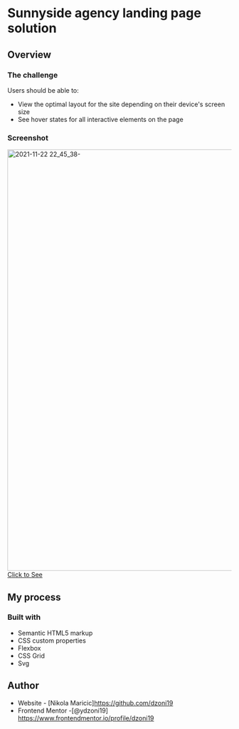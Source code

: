 # Sunnyside agency landing page solution

## Overview

### The challenge

Users should be able to:

- View the optimal layout for the site depending on their device's screen size
- See hover states for all interactive elements on the page

### Screenshot
<img width="945" alt="2021-11-22 22_45_38-" src="https://user-images.githubusercontent.com/63516391/142939833-da4c9dea-6f67-4d59-b146-d21a5cf9ca39.png">
<a href="https://dzoni19.github.io/sunnyside-agency-landing-page/">Click to See</a>


## My process

### Built with

- Semantic HTML5 markup
- CSS custom properties
- Flexbox
- CSS Grid
- Svg


## Author

- Website - [Nikola Maricic]https://github.com/dzoni19
- Frontend Mentor -[@ydzoni19] https://www.frontendmentor.io/profile/dzoni19
